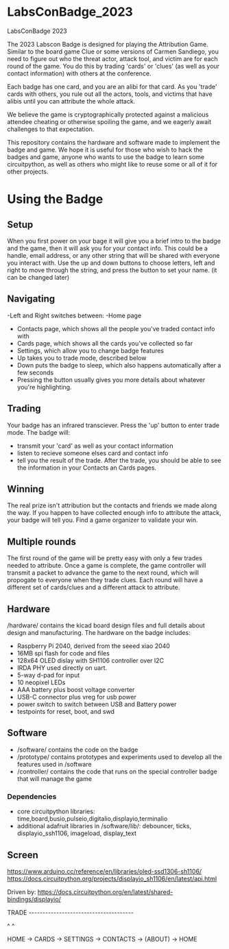# LabsConBadge_2023
LabsConBadge 2023

The 2023 Labscon Badge is designed for playing the Attribution Game. Similar to the board game Clue or some versions of Carmen Sandiego, you need to figure out who the threat actor, attack tool, and victim are for each round of the game. You do this by trading 'cards' or 'clues' (as well as your contact information) with others at the conference.

Each badge has one card, and you are an alibi for that card. As you 'trade' cards with others, you rule out all the actors, tools, and victims that have alibis until you can attribute the whole attack.

We believe the game is cryptographically protected against a malicious attendee cheating or otherwise spoiling the game, and we eagerly await challenges to that expectation.

This repository contains the hardware and software made to implement the badge and game. We hope it is useful for those who wish to hack the badges and game, anyone who wants to use the badge to learn some circuitpython, as well as others who might like to reuse some or all of it for other projects.

# Using the Badge
## Setup
When you first power on your bage it will give you a brief intro to the badge and the game, then it will ask you for your contact info. This could be a handle, email address, or any other string that will be shared with everyone you interact with. Use the up and down buttons to choose letters, left and right to move through the string, and press the button to set your name. (it can be changed later)
## Navigating
-Left and Right switches between:
 -Home page
 - Contacts page, which shows all the people you've traded contact info with
 - Cards page, which shows all the cards you've collected so far
 - Settings, which allow you to change badge features
- Up takes you to trade mode, described below
- Down puts the badge to sleep, which also happens automatically after a few seconds
- Pressing the button usually gives you more details about whatever you're highlighting.
## Trading
Your badge has an infrared transciever. Press the 'up' button to enter trade mode. The badge will:
- transmit your 'card' as well as your contact information
- listen to recieve someone elses card and contact info
- tell you the result of the trade.
After the trade, you should be able to see the information in your Contacts an Cards pages.
## Winning
The real prize isn't attribution but the contacts and friends we made along the way. If you happen to have collected enough info to attribute the attack, your badge will tell you. Find a game organizer to validate your win.
## Multiple rounds
The first round of the game will be pretty easy with only a few trades needed to attribute. Once a game is complete, the game controller will transmit a packet to advance the game to the next round, which will propogate to everyone when they trade clues. Each round will have a different set of cards/clues and a different attack to attribute.

## Hardware
/hardware/ contains the kicad board design files and full details about design and manufacturing. The hardware on the badge includes:
- Raspberry Pi 2040, derived from the seeed xiao 2040
- 16MB spi flash for code and files
- 128x64 OLED dislay with SH1106 controller over I2C
- IRDA PHY used directly on uart.
- 5-way d-pad for input
- 10 neopixel LEDs
- AAA battery plus boost voltage converter
- USB-C connector plus vreg for usb power
- power switch to switch between USB and Battery power
- testpoints for reset, boot, and swd

## Software
- /software/ contains the code on the badge
- /prototype/ contains prototypes and experiments used to develop all the features used in /software
- /controller/ contains the code that runs on the special controller badge that will manage the game
### Dependencies
- core circuitpython libraries: time,board,busio,pulseio,digitalio,displayio,terminalio
- additional adafruit libraries in /software/lib/: debouncer, ticks, displayio_ssh1106, imageload, display_text



## Screen

https://www.arduino.cc/reference/en/libraries/oled-ssd1306-sh1106/
https://docs.circuitpython.org/projects/displayio_sh1106/en/latest/api.html

Driven by: https://docs.circuitpython.org/en/latest/shared-bindings/displayio/


TRADE --------------------------------------

 ^        ^

HOME -> CARDS -> SETTINGS -> CONTACTS -> (ABOUT) -> HOME


